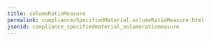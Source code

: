 ```yaml
---
title: volumeRatioMeasure
permalink: compliance/SpecifiedMaterial.volumeRatioMeasure.html
jsonid: compliance_specifiedmaterial_volumeratiomeasure
---
```

